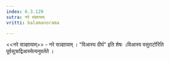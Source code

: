 ```yaml
---
index: 6.3.129
sutra: नरे संज्ञायाम्
vritti: balamanorama

---
```

<<नरे सञ्ज्ञायाम्>> - नरे सञ्ज्ञायाम् । "विआस्य दीर्घ" इति शेषः ।विआस्य वसुराटो॑रिति पूर्वसूत्राद्विआस्येत्यनुवर्तते । 
